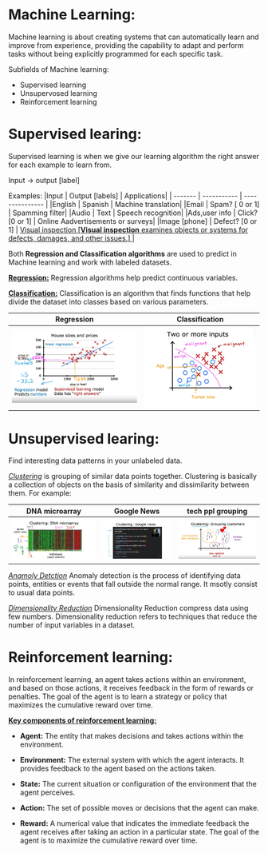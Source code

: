 # **Machine Learning:**
Machine learning is about creating systems that can automatically learn and improve from experience, providing the capability to adapt and perform tasks without being explicitly programmed for each specific task.

Subfields of Machine learning:
- Supervised learning 
- Unsupervosed learning
- Reinforcement learning
  
# Supervised learing:
  Supervised learning is when we give our learning algorithm the right answer  for each example to learn from.
    
  Input -> output [label]
  
  Examples:
  |Input          | Output [labels]      |  Applications|
  | -------           |    -----------           | ---------------  |
  |English            |  Spanish                 |  Machine translation|
  |Email              |  Spam? [ 0 or 1]          |  Spamming filter|
  |Audio              |  Text                    |  Speech recognition| 
  |Ads,user info      |  Click? [0 or 1]          |  Online Aadvertisements or surveys|
  |Image [phone]      |  Defect? [0 or 1]          |  [Visual inspection [**Visual inspection** examines objects or systems for defects, damages, and other issues.] ](https://facilio.com/blog/visual-inspection/) |

Both **Regression and Classification algorithms** are used to predict in Machine learning and work with labeled datasets.

[**Regression:**](https://www.simplilearn.com/regression-vs-classification-in-machine-learning-article#regression_in_machine_learning_explained)
  Regression algorithms help predict continuous variables.
  
[**Classification:**](https://www.simplilearn.com/regression-vs-classification-in-machine-learning-article#classification_in_machine_learning_explained)
Classification is an algorithm that finds functions that help divide the dataset into classes based on various parameters.

|Regression          |  Classification|
| -------           | ---------------  |
| ![img](imgs/MachineLearning/SupervisedLearningHousePredictionRegressionExample.png) |  ![img](imgs/MachineLearning/ClassificationExample.png)     |

# Unsupervised learing:
  Find interesting data patterns in your unlabeled data.
  
   [*Clustering*](https://www.geeksforgeeks.org/clustering-in-machine-learning/) is grouping of similar data points together. Clustering is basically a collection of objects on the basis of similarity and dissimilarity between them. 
   For example: 

  | DNA microarray |  Google News | tech ppl grouping |
  | --------       | ------------ | -------------- |
  | ![img](imgs/MachineLearning/DNA_microArray.png)|  ![img](imgs/MachineLearning/Google_news.png) | ![img](imgs/MachineLearning/grouping-Customer.png) |
  
   [*Anamoly Detction*](https://www.techtarget.com/searchenterpriseai/definition/anomaly-detection) Anomaly detection is the process of identifying data points, entities or events that fall outside the normal range. It msotly consist to usual data points.
   
   [*Dimensionality Reduction*](https://machinelearningmastery.com/dimensionality-reduction-for-machine-learning/) Dimensionality Reduction compress data using few numbers. Dimensionality reduction refers to techniques that reduce the number of input variables in a dataset.
   
# Reinforcement learning:
In reinforcement learning, an agent takes actions within an environment, and based on those actions, it receives feedback in the form of rewards or penalties. The goal of the agent is to learn a strategy or policy that maximizes the cumulative reward over time.

[**Key components of reinforcement learning:**](https://www.javatpoint.com/reinforcement-learning#Terms)

- **Agent:** The entity that makes decisions and takes actions within the environment.

- **Environment:** The external system with which the agent interacts. It provides feedback to the agent based on the actions taken.

- **State:** The current situation or configuration of the environment that the agent perceives.

- **Action:** The set of possible moves or decisions that the agent can make.

- **Reward:** A numerical value that indicates the immediate feedback the agent receives after taking an action in a particular state. The goal of the agent is to maximize the cumulative reward over time.



  
